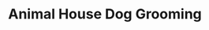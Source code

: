 ---
title: "Animal House Dog Grooming"
url: /seal-rock/animal-house-dog-grooming/
shop: pet grooming
---